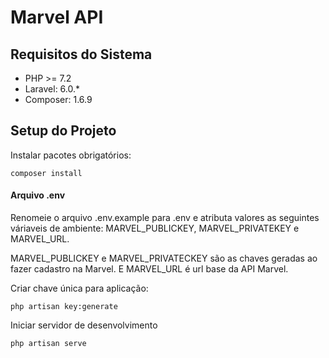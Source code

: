 # Marvel API

## Requisitos do Sistema
* PHP >= 7.2
* Laravel: 6.0.*
* Composer: 1.6.9

## Setup do Projeto

Instalar pacotes obrigatórios:
```
composer install

```
#### Arquivo .env
Renomeie o arquivo .env.example para .env e atributa valores as seguintes váriaveis de ambiente: MARVEL_PUBLICKEY, MARVEL_PRIVATEKEY e MARVEL_URL.

MARVEL_PUBLICKEY e MARVEL_PRIVATECKEY são as chaves geradas ao fazer cadastro na Marvel. E MARVEL_URL é url base da API Marvel.

Criar chave única para aplicação:
```
php artisan key:generate
```

Iniciar servidor de desenvolvimento
```
php artisan serve
```
